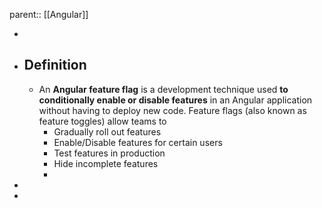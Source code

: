 parent:: [[Angular]]

-
- ## Definition
	- An **Angular feature flag** is a development technique used **to conditionally enable or disable features** in an Angular application without having to deploy new code. Feature flags (also known as feature toggles) allow teams to
		- Gradually roll out features
		- Enable/Disable features for certain users
		- Test features in production
		- Hide incomplete features
		-
-
-